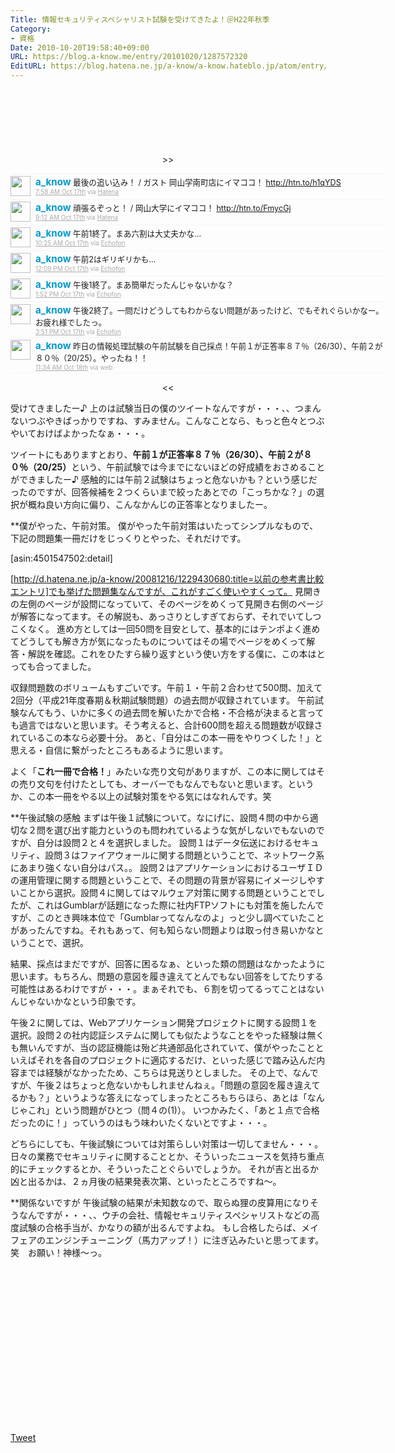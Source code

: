 ```yaml
---
Title: 情報セキュリティスペシャリスト試験を受けてきたよ！＠H22年秋季
Category:
- 資格
Date: 2010-10-20T19:58:40+09:00
URL: https://blog.a-know.me/entry/20101020/1287572320
EditURL: https://blog.hatena.ne.jp/a-know/a-know.hateblo.jp/atom/entry/12921228815727979795
---
```


<script async src="//pagead2.googlesyndication.com/pagead/js/adsbygoogle.js"></script>
<!-- article-top -->
<ins class="adsbygoogle"
     style="display:inline-block;width:728px;height:90px"
     data-ad-client="ca-pub-3463034538369189"
     data-ad-slot="8367620130"></ins>
<script>
(adsbygoogle = window.adsbygoogle || []).push({});
</script>


<div align=center>
>>
<ol id="div_table_01" class="matome row2" style="width:600px;text-align:left;border-bottom:1px solid #f5f5f5;list-style-type: none; padding-left: 0px;">
<li class="matome-tweet" style="border-top:1px solid #f5f5f5;min-height:34px;padding:3px 0px;clear:both;">
<div class="matome-icon" style="float:left;margin-right:8px;">
<a href="http://twitter.com/a_know"><img src="//usericons.relucks.org/twitter/a_know" height="32" width="32" style="vertical-align:text-top;border-style:none;"></a>
</div>
<span class="matome-status-body" style="display:block;width:560px;overflow:hidden;margin-left:40px;">
<div class="matome-status-content" style="font-size:0.9em;"><div class="entry-content">
<strong><a href="http://twitter.com/a_know" class="screen-name" style="font-size:1.2em;color:#0099cc;text-decoration: none;">a_know</a></strong> 最後の追い込み！ / ガスト  岡山学南町店にイマココ！ <a href="http://htn.to/h1qYDS" target="_blank">http://htn.to/h1qYDS</a>
</div></div>
<div class="matome-status-data" style="font-size:x-small;">
<div class="matome-published timestamp" style="line-height:120%;">
<a class="matome-entry-date" href="http://twitter.com/a_know/status/27582332440" style="color:#a9a9a9;">7:58 AM Oct 17th</a> <span class="matome-source" style="color:#a9a9a9;">via <a href="http://www.hatena.ne.jp/guide/twitter" style="color:#a9a9a9;" rel="nofollow">Hatena</a></span>
</div></div></span></li>
<li class="matome-tweet" style="border-top:1px solid #f5f5f5;min-height:34px;padding:3px 0px;clear:both;">
<div class="matome-icon" style="float:left;margin-right:8px;">
<a href="http://twitter.com/a_know"><img src="//usericons.relucks.org/twitter/a_know" height="32" width="32" style="vertical-align:text-top;border-style:none;"></a>
</div>
<span class="matome-status-body" style="display:block;width:560px;overflow:hidden;margin-left:40px;">
<div class="matome-status-content" style="font-size:0.9em;"><div class="entry-content">
<strong><a href="http://twitter.com/a_know" class="screen-name" style="font-size:1.2em;color:#0099cc;text-decoration: none;">a_know</a></strong> 頑張るぞっと！ / 岡山大学にイマココ！ <a href="http://htn.to/FmycGj" target="_blank">http://htn.to/FmycGj</a>
</div></div>
<div class="matome-status-data" style="font-size:x-small;">
<div class="matome-published timestamp" style="line-height:120%;">
<a class="matome-entry-date" href="http://twitter.com/a_know/status/27587460514" style="color:#a9a9a9;">9:12 AM Oct 17th</a> <span class="matome-source" style="color:#a9a9a9;">via <a href="http://www.hatena.ne.jp/guide/twitter" style="color:#a9a9a9;" rel="nofollow">Hatena</a></span>
</div></div></span></li>
<li class="matome-tweet" style="border-top:1px solid #f5f5f5;min-height:34px;padding:3px 0px;clear:both;">
<div class="matome-icon" style="float:left;margin-right:8px;">
<a href="http://twitter.com/a_know"><img src="//usericons.relucks.org/twitter/a_know" height="32" width="32" style="vertical-align:text-top;border-style:none;"></a>
</div>
<span class="matome-status-body" style="display:block;width:560px;overflow:hidden;margin-left:40px;">
<div class="matome-status-content" style="font-size:0.9em;"><div class="entry-content">
<strong><a href="http://twitter.com/a_know" class="screen-name" style="font-size:1.2em;color:#0099cc;text-decoration: none;">a_know</a></strong> 午前1終了。まあ六割は大丈夫かな…
</div></div>
<div class="matome-status-data" style="font-size:x-small;">
<div class="matome-published timestamp" style="line-height:120%;">
<a class="matome-entry-date" href="http://twitter.com/a_know/status/27592784787" style="color:#a9a9a9;">10:25 AM Oct 17th</a> <span class="matome-source" style="color:#a9a9a9;">via <a href="http://www.echofon.com/" style="color:#a9a9a9;" rel="nofollow">Echofon</a></span>
</div></div></span></li>
<li class="matome-tweet" style="border-top:1px solid #f5f5f5;min-height:34px;padding:3px 0px;clear:both;">
<div class="matome-icon" style="float:left;margin-right:8px;">
<a href="http://twitter.com/a_know"><img src="//usericons.relucks.org/twitter/a_know" height="32" width="32" style="vertical-align:text-top;border-style:none;"></a>
</div>
<span class="matome-status-body" style="display:block;width:560px;overflow:hidden;margin-left:40px;">
<div class="matome-status-content" style="font-size:0.9em;"><div class="entry-content">
<strong><a href="http://twitter.com/a_know" class="screen-name" style="font-size:1.2em;color:#0099cc;text-decoration: none;">a_know</a></strong> 午前2はギリギリかも…
</div></div>
<div class="matome-status-data" style="font-size:x-small;">
<div class="matome-published timestamp" style="line-height:120%;">
<a class="matome-entry-date" href="http://twitter.com/a_know/status/27600732058" style="color:#a9a9a9;">12:09 PM Oct 17th</a> <span class="matome-source" style="color:#a9a9a9;">via <a href="http://www.echofon.com/" style="color:#a9a9a9;" rel="nofollow">Echofon</a></span>
</div></div></span></li>
<li class="matome-tweet" style="border-top:1px solid #f5f5f5;min-height:34px;padding:3px 0px;clear:both;">
<div class="matome-icon" style="float:left;margin-right:8px;">
<a href="http://twitter.com/a_know"><img src="//usericons.relucks.org/twitter/a_know" height="32" width="32" style="vertical-align:text-top;border-style:none;"></a>
</div>
<span class="matome-status-body" style="display:block;width:560px;overflow:hidden;margin-left:40px;">
<div class="matome-status-content" style="font-size:0.9em;"><div class="entry-content">
<strong><a href="http://twitter.com/a_know" class="screen-name" style="font-size:1.2em;color:#0099cc;text-decoration: none;">a_know</a></strong> 午後1終了。まあ簡単だったんじゃないかな？
</div></div>
<div class="matome-status-data" style="font-size:x-small;">
<div class="matome-published timestamp" style="line-height:120%;">
<a class="matome-entry-date" href="http://twitter.com/a_know/status/27608134296" style="color:#a9a9a9;">1:52 PM Oct 17th</a> <span class="matome-source" style="color:#a9a9a9;">via <a href="http://www.echofon.com/" style="color:#a9a9a9;" rel="nofollow">Echofon</a></span>
</div></div></span></li>
<li class="matome-tweet" style="border-top:1px solid #f5f5f5;min-height:34px;padding:3px 0px;clear:both;">
<div class="matome-icon" style="float:left;margin-right:8px;">
<a href="http://twitter.com/a_know"><img src="//usericons.relucks.org/twitter/a_know" height="32" width="32" style="vertical-align:text-top;border-style:none;"></a>
</div>
<span class="matome-status-body" style="display:block;width:560px;overflow:hidden;margin-left:40px;">
<div class="matome-status-content" style="font-size:0.9em;"><div class="entry-content">
<strong><a href="http://twitter.com/a_know" class="screen-name" style="font-size:1.2em;color:#0099cc;text-decoration: none;">a_know</a></strong> 午後2終了。一問だけどうしてもわからない問題があったけど、でもそれぐらいかなー。お疲れ様でしたっ。
</div></div>
<div class="matome-status-data" style="font-size:x-small;">
<div class="matome-published timestamp" style="line-height:120%;">
<a class="matome-entry-date" href="http://twitter.com/a_know/status/27615084195" style="color:#a9a9a9;">3:51 PM Oct 17th</a> <span class="matome-source" style="color:#a9a9a9;">via <a href="http://www.echofon.com/" style="color:#a9a9a9;" rel="nofollow">Echofon</a></span>
</div></div></span></li>
<li class="matome-tweet" style="border-top:1px solid #f5f5f5;min-height:34px;padding:3px 0px;clear:both;">
<div class="matome-icon" style="float:left;margin-right:8px;">
<a href="http://twitter.com/a_know"><img src="//usericons.relucks.org/twitter/a_know" height="32" width="32" style="vertical-align:text-top;border-style:none;"></a>
</div>
<span class="matome-status-body" style="display:block;width:560px;overflow:hidden;margin-left:40px;">
<div class="matome-status-content" style="font-size:0.9em;"><div class="entry-content">
<strong><a href="http://twitter.com/a_know" class="screen-name" style="font-size:1.2em;color:#0099cc;text-decoration: none;">a_know</a></strong> 昨日の情報処理試験の午前試験を自己採点！午前１が正答率８７％（26/30）、午前２が８０％（20/25）。やったね！！
</div></div>
<div class="matome-status-data" style="font-size:x-small;">
<div class="matome-published timestamp" style="line-height:120%;">
<a class="matome-entry-date" href="http://twitter.com/a_know/status/27697056098" style="color:#a9a9a9;">11:34 AM Oct 18th</a> <span class="matome-source" style="color:#a9a9a9;">via web</span>
</div></div></span></li>
</ol>
<<
</div>

受けてきましたー♪
上のは試験当日の僕のツイートなんですが・・・、、つまんないつぶやきばっかりですね、すみません。こんなことなら、もっと色々とつぶやいておけばよかったなぁ・・・。

ツイートにもありますとおり、<span style="font-weight:bold;">午前１が正答率８７％（26/30）、午前２が８０％（20/25）</span>という、午前試験では今までにないほどの好成績をおさめることができましたー♪
感触的には午前２試験はちょっと危ないかも？という感じだったのですが、回答候補を２つくらいまで絞ったあとでの「こっちかな？」の選択が概ね良い方向に偏り、こんなかんじの正答率となりましたー。


**僕がやった、午前対策。
僕がやった午前対策はいたってシンプルなもので、下記の問題集一冊だけをじっくりとやった、それだけです。



[asin:4501547502:detail]



[http://d.hatena.ne.jp/a-know/20081216/1229430680:title=以前の参考書比較エントリ]でも挙げた問題集なんですが、これがすごく使いやすくって。
見開きの左側のページが設問になっていて、そのページをめくって見開き右側のページが解答になってます。その解説も、あっさりとしすぎておらず、それでいてしつこくなく。
進め方としては一回50問を目安として、基本的にはテンポよく進めてどうしても解き方が気になったものについてはその場でページをめくって解答・解説を確認。これをひたすら繰り返すという使い方をする僕に、この本はとっても合ってました。

収録問題数のボリュームもすごいです。午前１・午前２合わせて500問、加えて2回分（平成21年度春期＆秋期試験問題）の過去問が収録されています。
午前試験なんてもう、いかに多くの過去問を解いたかで合格・不合格が決まると言っても過言ではないと思います。そう考えると、合計600問を超える問題数が収録されているこの本なら必要十分。
あと、「自分はこの本一冊をやりつくした！」と思える・自信に繋がったところもあるように思います。

よく「<span style="font-weight:bold;">これ一冊で合格！</span>」みたいな売り文句がありますが、この本に関してはその売り文句を付けたとしても、オーバーでもなんでもないと思います。というか、この本一冊をやる以上の試験対策をやる気にはなれんです。笑


**午後試験の感触
まずは午後１試験について。なにげに、設問４問の中から適切な２問を選び出す能力というのも問われているような気がしないでもないのですが、自分は設問２と４を選択しました。
設問１はデータ伝送におけるセキュリティ、設問３はファイアウォールに関する問題ということで、ネットワーク系にあまり強くない自分はパス。。
設問２はアプリケーションにおけるユーザＩＤの運用管理に関する問題ということで、その問題の背景が容易にイメージしやすいことから選択。設問４に関してはマルウェア対策に関する問題ということでしたが、これはGumblarが話題になった際に社内FTPソフトにも対策を施したんですが、このとき興味本位で「Gumblarってなんなのよ」っと少し調べていたことがあったんですね。それもあって、何も知らない問題よりは取っ付き易いかなということで、選択。

結果、採点はまだですが、回答に困るなぁ、といった類の問題はなかったように思います。もちろん、問題の意図を履き違えてとんでもない回答をしてたりする可能性はあるわけですが・・・。まぁそれでも、６割を切ってるってことはないんじゃないかなという印象です。


午後２に関しては、Webアプリケーション開発プロジェクトに関する設問１を選択。設問２の社内認証システムに関しても似たようなことをやった経験は無くも無いんですが、当の認証機能は殆ど共通部品化されていて、僕がやったことといえばそれを各自のプロジェクトに適応するだけ、といった感じで踏み込んだ内容までは経験がなかったため、こちらは見送りとしました。
その上で、なんですが、午後２はちょっと危ないかもしれませんねぇ。「問題の意図を履き違えてるかも？」というような答えになってしまったところもちらほら、あとは「なんじゃこれ」という問題がひとつ（問４の(1)）。
いつかみたく、「あと１点で合格だったのに！」っていうのはもう味わいたくないとですよ・・・。


どちらにしても、午後試験については対策らしい対策は一切してません・・・。日々の業務でセキュリティに関することとか、そういったニュースを気持ち重点的にチェックするとか、そういったことぐらいでしょうか。
それが吉と出るか凶と出るかは、２ヵ月後の結果発表次第、といったところですね〜。


**関係ないですが
午後試験の結果が未知数なので、取らぬ狸の皮算用になりそうなんですが・・・、、ウチの会社、情報セキュリティスペシャリストなどの高度試験の合格手当が、かなりの額が出るんですよね。
もし合格したらば、メイフェアのエンジンチューニング（馬力アップ！）に注ぎ込みたいと思ってます。笑　お願い！神様〜っ。


<script async src="//pagead2.googlesyndication.com/pagead/js/adsbygoogle.js"></script>
<!-- article-bottom2 -->
<ins class="adsbygoogle"
     style="display:inline-block;width:300px;height:250px"
     data-ad-client="ca-pub-3463034538369189"
     data-ad-slot="5274552934"></ins>
<script>
(adsbygoogle = window.adsbygoogle || []).push({});
</script>


<a href="http://twitter.com/share" class="twitter-share-button" data-count="horizontal" data-via="a_know" data-related="CDiT_info" data-lang="ja">Tweet</a><script type="text/javascript" src="//platform.twitter.com/widgets.js"></script>
